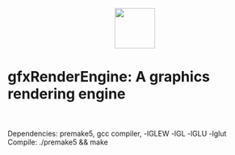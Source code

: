 <p align="center">
  <img width="80" src="resources/pictures/barrel.bmp">
</p>

# gfxRenderEngine: A graphics rendering engine
<br />
<br />
Dependencies: premake5, gcc compiler, -lGLEW -lGL -lGLU -lglut<br />
Compile: ./premake5 && make

